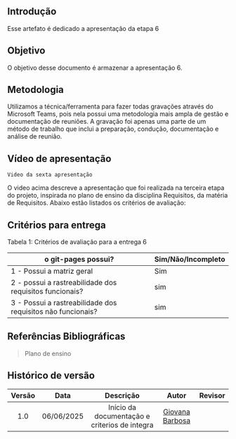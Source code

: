 ## Introdução

Esse artefato é dedicado a apresentação da etapa 6

## Objetivo

O objetivo desse documento é armazenar a apresentação 6.

## Metodologia

Utilizamos a técnica/ferramenta para fazer todas gravações através do Microsoft Teams, pois nela possui uma metodologia mais ampla de gestão e documentação de reuniões. A gravação foi apenas uma parte de um método de trabalho que inclui a preparação, condução, documentação e análise de reunião.

## Vídeo de apresentação

    Video da sexta apresentação



O video acima descreve a apresentação que foi realizada na terceira etapa do projeto, inspirada no plano de ensino da disciplina Requisitos, da matéria de Requisitos. Abaixo estão listados os critérios de avaliação:

## Critérios para entrega

Tabela 1: Critérios de avaliação para a entrega 6


| o git-pages possui?|Sim/Não/Incompleto |
|----------------|------------------------|
| 1 -  Possui a matriz geral        |Sim|
| 2 - possui a rastreabilidade dos requisitos funcionais?    |  sim|
| 3 - Possui a rastreabilidade dos requisitos não funcionais?                                                     |sim|


## Referências Bibliográficas

> Plano de ensino

## Histórico de versão

| Versão |    Data    |              Descrição              |                     Autor                     | Revisor |
| :----: | :--------: | :---------------------------------: | :-------------------------------------------: | :-----: |
|  1.0   | 06/06/2025 |       Início da documentação e criterios de integra        | [Giovana Barbosa ](https://github.com/gio221) |              |




